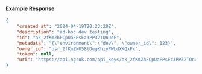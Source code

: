 <!-- Code generated for API Clients. DO NOT EDIT. -->

#### Example Response

```json
{
	"created_at": "2024-04-19T20:23:20Z",
	"description": "ad-hoc dev testing",
	"id": "ak_2fKmZhFCpUaFPsEz3PP32TQnUdF",
	"metadata": "{\"environment\":\"dev\", \"owner_id\": 123}",
	"owner_id": "usr_2fKmZkU58lDugKhiyPWLdXKQxFx",
	"token": null,
	"uri": "https://api.ngrok.com/api_keys/ak_2fKmZhFCpUaFPsEz3PP32TQnUdF"
}
```
